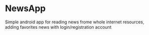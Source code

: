 # NewsApp
 Simple android app for reading news frome whole internet resources, adding favorites news with login/registration account
